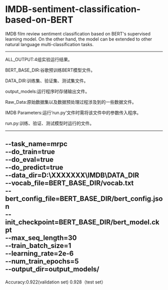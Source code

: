# IMDB-sentiment-classification-based-on-BERT
IMDB film review sentiment classification based on BERT's supervised learning model. On the other hand, the model can be extended to other natural language multi-classification tasks.

---------------------------------------
ALL_OUTPUT:4组实验运行结果。

BERT_BASE_DIR:谷歌预训练BERT模型文件。

DATA_DIR:训练集、验证集、测试集文件。

output_models:运行程序时存储输出文件。

Raw_Data:原始数据集以及数据预处理过程涉及到的一些数据文件。

IMDB Parameters:运行‘run.py’文件时需将该文件中的参数传入程序。

run.py:训练、验证、测试模型时运行的文件。

-------------------------------------------
  --task_name=mrpc \
  --do_train=true \
  --do_eval=true \
  --do_predict=true \
  --data_dir=D:\XXXXXXX\IMDB\DATA_DIR \
  --vocab_file=BERT_BASE_DIR/vocab.txt \
  --bert_config_file=BERT_BASE_DIR/bert_config.json \
  --init_checkpoint=BERT_BASE_DIR/bert_model.ckpt \
  --max_seq_length=30 \
  --train_batch_size=1 \
  --learning_rate=2e-6 \
  --num_train_epochs=5 \
  --output_dir=output_models/
  ------------------------------------------
  Accuracy:0.922(validation set)	0.928（test set）
  
